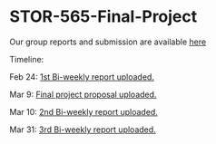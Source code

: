 # STOR-565-Final-Project

Our group reports and submission are available [here](https://www.dropbox.com/sh/b3segeyzj6gvfun/AAAR5GMEX73nhYMIgCD6t7t1a?dl=0)

Timeline:

Feb 24: [1st Bi-weekly report uploaded.](https://www.dropbox.com/s/veq0155t6oi4o71/TBD_02_24_2023.pdf?dl=0)

Mar 9: [Final project proposal uploaded.](https://www.dropbox.com/s/y4y0ke4u99v2dhy/TBD_03-09-2023_Project_Proposal.pdf?dl=0)

Mar 10: [2nd Bi-weekly report uploaded.](https://www.dropbox.com/s/3lq6owxj515egmb/TBD_03-09-2023.pdf?dl=0)

Mar 31: [3rd Bi-weekly report uploaded.](https://www.dropbox.com/s/7fbw5cl0ztccm3x/TBD_03-31-2023.pdf?dl=0)
